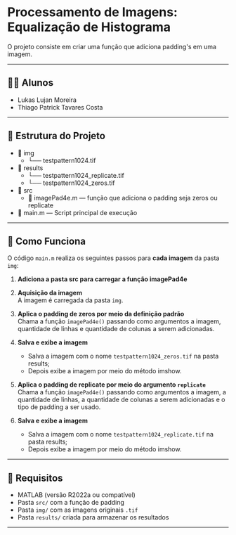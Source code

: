 # Processamento de Imagens: Equalização de Histograma

O projeto consiste em criar uma função que adiciona padding's em uma imagem.

---

## 👨‍💻 Alunos

- Lukas Lujan Moreira  
- Thiago Patrick Tavares Costa  

---

## 📁 Estrutura do Projeto

  - 📁 img  
    - └── testpattern1024.tif 
  - 📁 results  
    - └── testpattern1024_replicate.tif   
    - └── testpattern1024_zeros.tif    
  - 📁 src  
    - 📄 imagePad4e.m — função que adiciona o padding seja zeros ou replicate  
  - 📄 main.m — Script principal de execução

---

## 🚀 Como Funciona

O código `main.m` realiza os seguintes passos para **cada imagem** da pasta `img`:

1. **Adiciona a pasta src para carregar a função imagePad4e**

2. **Aquisição da imagem**  
   A imagem é carregada da pasta `img`.

3. **Aplica o padding de zeros por meio da definição padrão**  
   Chama a função `imagePad4e()` passando como argumentos a imagem, quantidade de linhas e quantidade de colunas a serem adicionadas.

4. **Salva e exibe a imagem**  
   - Salva a imagem com o nome `testpattern1024_zeros.tif` na pasta results;
   - Depois exibe a imagem por meio do método imshow.

5. **Aplica o padding de replicate por meio do argumento `replicate`**  
   Chama a função `imagePad4e()` passando como argumentos a imagem, a quantidade de linhas, a quantidade de colunas a serem adicionadas e o tipo de padding a ser usado.

6. **Salva e exibe a imagem**  
   - Salva a imagem com o nome `testpattern1024_replicate.tif` na pasta results;
   - Depois exibe a imagem por meio do método imshow.

---

## 📌 Requisitos

- MATLAB (versão R2022a ou compatível)
- Pasta `src/` com a função de padding
- Pasta `img/` com as imagens originais `.tif`
- Pasta `results/` criada para armazenar os resultados

---
